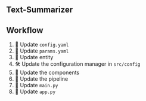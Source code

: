 ## Text-Summarizer

## Workflow

1. 📝 Update `config.yaml`
2. 📝 Update `params.yaml`
3. 🔄 Update entity
4. 🛠️ Update the configuration manager in `src/config`
5. 🔄 Update the components
6. 🔄 Update the pipeline
7. 📝 Update `main.py`
8. 📝 Update `app.py`
